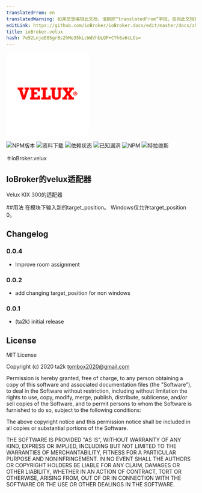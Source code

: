 ```yaml
---
translatedFrom: en
translatedWarning: 如果您想编辑此文档，请删除“translatedFrom”字段，否则此文档将再次自动翻译
editLink: https://github.com/ioBroker/ioBroker.docs/edit/master/docs/zh-cn/adapterref/iobroker.velux/README.md
title: ioBroker.velux
hash: 7e92LnjeE0SgrBs2hMe35kLcWdVhbLQF+CYh6a6cLOs=
---
```

![商标](../../../en/adapterref/iobroker.velux/admin/velux.png)

![NPM版本](http://img.shields.io/npm/v/iobroker.velux.svg)
![资料下载](https://img.shields.io/npm/dm/iobroker.velux.svg)
![依赖状态](https://img.shields.io/david/ta2k/iobroker.velux.svg)
![已知漏洞](https://snyk.io/test/github/ta2k/ioBroker.velux/badge.svg)
![NPM](https://nodei.co/npm/iobroker.velux.png?downloads=true)
![特拉维斯](http://img.shields.io/travis/ta2k/ioBroker.velux/master.svg)

＃ioBroker.velux
## IoBroker的velux适配器
Velux KIX 300的适配器

##用法
在模块下输入新的target_position。 Windows仅允许target_position 0。

## Changelog

### 0.0.4

* Improve room assignment
  
### 0.0.2

* add changing target_position for non windows  
  
### 0.0.1

* (ta2k) initial release

## License

MIT License

Copyright (c) 2020 ta2k <tombox2020@gmail.com>

Permission is hereby granted, free of charge, to any person obtaining a copy
of this software and associated documentation files (the "Software"), to deal
in the Software without restriction, including without limitation the rights
to use, copy, modify, merge, publish, distribute, sublicense, and/or sell
copies of the Software, and to permit persons to whom the Software is
furnished to do so, subject to the following conditions:

The above copyright notice and this permission notice shall be included in all
copies or substantial portions of the Software.

THE SOFTWARE IS PROVIDED "AS IS", WITHOUT WARRANTY OF ANY KIND, EXPRESS OR
IMPLIED, INCLUDING BUT NOT LIMITED TO THE WARRANTIES OF MERCHANTABILITY,
FITNESS FOR A PARTICULAR PURPOSE AND NONINFRINGEMENT. IN NO EVENT SHALL THE
AUTHORS OR COPYRIGHT HOLDERS BE LIABLE FOR ANY CLAIM, DAMAGES OR OTHER
LIABILITY, WHETHER IN AN ACTION OF CONTRACT, TORT OR OTHERWISE, ARISING FROM,
OUT OF OR IN CONNECTION WITH THE SOFTWARE OR THE USE OR OTHER DEALINGS IN THE
SOFTWARE.